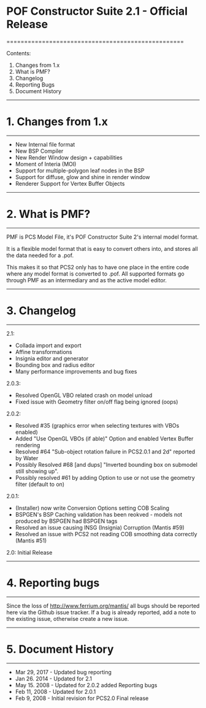 # POF Constructor Suite 2.1 - Official Release
==================================================

Contents:
1. Changes from 1.x
2. What is PMF?
3. Changelog
4. Reporting Bugs
5. Document History

---------------------------------------------------
# 1. Changes from 1.x
---------------------------------------------------
+ New Internal file format
+ New BSP Compiler
+ New Render Window design + capabilities
+ Moment of Interia (MOI)
+ Support for multiple-polygon leaf nodes in the BSP
+ Support for diffuse, glow and shine in render window
+ Renderer Support for Vertex Buffer Objects

---------------------------------------------------
# 2. What is PMF?
---------------------------------------------------
PMF is PCS Model File, it's POF Constructor Suite 2's internal model format.

It is a flexible model format that is easy to convert others into, and stores all the data needed for a .pof.

This makes it so that PCS2 only has to have one place in the entire code where any model format is converted to .pof.
All supported formats go through PMF as an intermediary and as the active model editor.

---------------------------------------------------
# 3. Changelog
---------------------------------------------------
2.1:
  * Collada import and export
  * Affine transformations
  * Insignia editor and generator
  * Bounding box and radius editor
  * Many performance improvements and bug fixes

2.0.3:
  * Resolved OpenGL VBO related crash on model unload
  * Fixed issue with Geometry filter on/off flag being ignored (oops)

2.0.2:
  * Resolved #35 (graphics error when selecting textures with VBOs enabled)
  * Added "Use OpenGL VBOs (if able)" Option and enabled Vertex Buffer rendering
  * Resolved #64 "Sub-object rotation failure in PCS2.0.1 and 2d" reported by Water
  * Possibly Resolved #68 [and dups] "Inverted bounding box on submodel still showing up".
  * Possibly resolved #61 by adding Option to use or not use the geometry filter (default to on)

2.0.1:
  * (Installer) now write Conversion Options setting COB Scaling
  * BSPGEN's BSP Caching validation has been reokved - models not produced by BSPGEN had BSPGEN tags
  * Resolved an issue causing INSG (Insignia) Corruption (Mantis #59)
  * Resolved an issue with PCS2 not reading COB smoothing data correctly (Mantis #51)

2.0: Initial Release

---------------------------------------------------
# 4. Reporting bugs
---------------------------------------------------
Since the loss of http://www.ferrium.org/mantis/ all bugs should be reported here via the Github issue tracker.
If a bug is already reported, add a note to the existing issue, otherwise create a new issue.

---------------------------------------------------
# 5. Document History
---------------------------------------------------
  * Mar 29, 2017 - Updated bug reporting
  * Jan 26. 2014 - Updated for 2.1
  * May 15. 2008 - Updated for 2.0.2 added Reporting bugs
  * Feb 11, 2008 - Updated for 2.0.1
  * Feb 9, 2008 - Initial revision for PCS2.0 Final release
